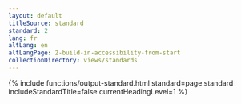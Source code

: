 ```yaml
---
layout: default
titleSource: standard
standard: 2
lang: fr
altLang: en
altLangPage: 2-build-in-accessibility-from-start
collectionDirectory: views/standards
---
```

{% include functions/output-standard.html standard=page.standard includeStandardTitle=false currentHeadingLevel=1 %}

